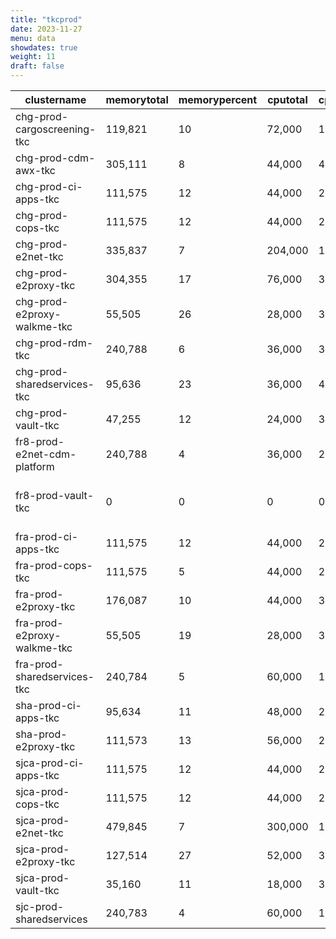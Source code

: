 ```yaml
---
title: "tkcprod"
date: 2023-11-27
menu: data
showdates: true
weight: 11
draft: false
---
```

<!--more-->
| clustername                 | memorytotal | memorypercent | cputotal | cpupercent | nodecount | health       | message                                           |
| --------------------------- | ----------- | ------------- | -------- | ---------- | --------- | ------------ | ------------------------------------------------- |
| chg-prod-cargoscreening-tkc |     119,821 |            10 |   72,000 |         15 |         6 | HEALTHY      | Cluster is healthy                                |
| chg-prod-cdm-awx-tkc        |     305,111 |             8 |   44,000 |         42 |         7 | HEALTHY      | Cluster is healthy                                |
| chg-prod-ci-apps-tkc        |     111,575 |            12 |   44,000 |         29 |         7 | HEALTHY      | Cluster is healthy                                |
| chg-prod-cops-tkc           |     111,575 |            12 |   44,000 |         29 |         7 | HEALTHY      | Cluster is healthy                                |
| chg-prod-e2net-tkc          |     335,837 |             7 |  204,000 |         11 |        15 | HEALTHY      | Cluster is healthy                                |
| chg-prod-e2proxy-tkc        |     304,355 |            17 |   76,000 |         33 |        11 | HEALTHY      | Cluster is healthy                                |
| chg-prod-e2proxy-walkme-tkc |      55,505 |            26 |   28,000 |         38 |         5 | HEALTHY      | Cluster is healthy                                |
| chg-prod-rdm-tkc            |     240,788 |             6 |   36,000 |         33 |         6 | HEALTHY      | Cluster is healthy                                |
| chg-prod-sharedservices-tkc |      95,636 |            23 |   36,000 |         49 |         6 | HEALTHY      | Cluster is healthy                                |
| chg-prod-vault-tkc          |      47,255 |            12 |   24,000 |         34 |         6 | HEALTHY      | Cluster is healthy                                |
| fr8-prod-e2net-cdm-platform |     240,788 |             4 |   36,000 |         27 |         6 | HEALTHY      | Cluster is healthy                                |
| fr8-prod-vault-tkc          |           0 |             0 |        0 |          0 |         8 | DISCONNECTED | Disconnected. Last heartbeat 2023-10-21T17:06:28Z |
| fra-prod-ci-apps-tkc        |     111,575 |            12 |   44,000 |         29 |         7 | HEALTHY      | Cluster is healthy                                |
| fra-prod-cops-tkc           |     111,575 |             5 |   44,000 |         21 |         7 | HEALTHY      | Cluster is healthy                                |
| fra-prod-e2proxy-tkc        |     176,087 |            10 |   44,000 |         31 |         7 | HEALTHY      | Cluster is healthy                                |
| fra-prod-e2proxy-walkme-tkc |      55,505 |            19 |   28,000 |         35 |         5 | HEALTHY      | Cluster is healthy                                |
| fra-prod-sharedservices-tkc |     240,784 |             5 |   60,000 |         19 |         6 | HEALTHY      | Cluster is healthy                                |
| sha-prod-ci-apps-tkc        |      95,634 |            11 |   48,000 |         20 |         6 | HEALTHY      | Cluster is healthy                                |
| sha-prod-e2proxy-tkc        |     111,573 |            13 |   56,000 |         20 |         7 | HEALTHY      | Cluster is healthy                                |
| sjca-prod-ci-apps-tkc       |     111,575 |            12 |   44,000 |         29 |         7 | HEALTHY      | Cluster is healthy                                |
| sjca-prod-cops-tkc          |     111,575 |            12 |   44,000 |         29 |         7 | HEALTHY      | Cluster is healthy                                |
| sjca-prod-e2net-tkc         |     479,845 |             7 |  300,000 |         10 |        21 | HEALTHY      | Cluster is healthy                                |
| sjca-prod-e2proxy-tkc       |     127,514 |            27 |   52,000 |         36 |         8 | HEALTHY      | Cluster is healthy                                |
| sjca-prod-vault-tkc         |      35,160 |            11 |   18,000 |         35 |         6 | HEALTHY      | Cluster is healthy                                |
| sjc-prod-sharedservices     |     240,783 |             4 |   60,000 |         16 |         6 | HEALTHY      | Cluster is healthy                                |
